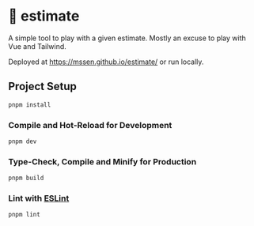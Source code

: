 # 📐 estimate

A simple tool to play with a given estimate. Mostly an excuse to play with Vue and Tailwind.

Deployed at https://mssen.github.io/estimate/ or run locally.

## Project Setup

```sh
pnpm install
```

### Compile and Hot-Reload for Development

```sh
pnpm dev
```

### Type-Check, Compile and Minify for Production

```sh
pnpm build
```

### Lint with [ESLint](https://eslint.org/)

```sh
pnpm lint
```
